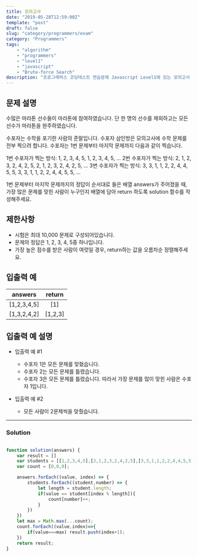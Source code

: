 ```yaml
---
title: 모의고사
date: "2019-05-28T12:59:00Z"
template: "post"
draft: false
slug: "category/programmers/exam"
category: "Programmers"
tags:
    - "algorithm"
    - "programmers"
    - "level1"
    - "javascript"
    - "Brute-force Search"
description: "프로그래머스 코딩테스트 연습문제 Javascript Level1에 있는 모의고사 문제 풀이"
---
```

## 문제 설명

수많은 마라톤 선수들이 마라톤에 참여하였습니다. 단 한 명의 선수를 제외하고는 모든 선수가 마라톤을 완주하였습니다.

수포자는 수학을 포기한 사람의 준말입니다.
수포자 삼인방은 모의고사에 수학 문제를 전부 찍으려 합니다.
수포자는 1번 문제부터 마지막 문제까지 다음과 같이 찍습니다.

1번 수포자가 찍는 방식: 1, 2, 3, 4, 5, 1, 2, 3, 4, 5, ...
2번 수포자가 찍는 방식: 2, 1, 2, 3, 2, 4, 2, 5, 2, 1, 2, 3, 2, 4, 2, 5, ...
3번 수포자가 찍는 방식: 3, 3, 1, 1, 2, 2, 4, 4, 5, 5, 3, 3, 1, 1, 2, 2, 4, 4, 5, 5, ...

1번 문제부터 마지막 문제까지의 정답이 순서대로 들은 배열 answers가 주어졌을 때, 가장 많은 문제를 맞힌 사람이 누구인지 배열에 담아 return 하도록 solution 함수를 작성해주세요.

## 제한사항

- 시험은 최대 10,000 문제로 구성되어있습니다.
- 문제의 정답은 1, 2, 3, 4, 5중 하나입니다.
- 가장 높은 점수를 받은 사람이 여럿일 경우, return하는 값을 오름차순 정렬해주세요.

## 입출력 예

| answers | return |
|---|:---:|
| [1,2,3,4,5]| [1] |
| [1,3,2,4,2]| [1,2,3] |

## 입출력 예 설명

- 입출력 예 #1
  - 수포자 1은 모든 문제를 맞혔습니다.
  - 수포자 2는 모든 문제를 틀렸습니다.
  - 수포자 3은 모든 문제를 틀렸습니다.
따라서 가장 문제를 많이 맞힌 사람은 수포자 1입니다.

- 입출력 예 #2
  - 모든 사람이 2문제씩을 맞췄습니다.

---

### Solution

```javascript

function solution(answers) {
    var result = []
    var students = [[1,2,3,4,5],[2,1,2,3,2,4,2,5],[3,3,1,1,2,2,4,4,5,5]];
    var count = [0,0,0];

    answers.forEach((value, index) => {
        students.forEach((student,number) => {
            let length = student.length;
            if(value == student[index % length]){
                count[number]++;
            }
        })
    })
    let max = Math.max(...count);
    count.forEach((value,index)=>{
        if(value===max) result.push(index+1);
    })
    return result;
}

```